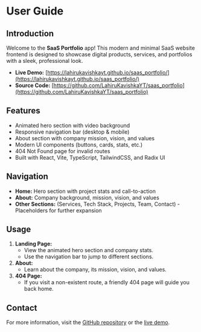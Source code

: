 # User Guide

## Introduction

Welcome to the **SaaS Portfolio** app! This modern and minimal SaaS website frontend is designed to showcase digital products, services, and portfolios with a sleek, professional look.

- **Live Demo:** [https://lahirukavishkayt.github.io/saas_portfolio/](https://lahirukavishkayt.github.io/saas_portfolio/)
- **Source Code:** [https://github.com/LahiruKavishkaYT/saas_portfolio](https://github.com/LahiruKavishkaYT/saas_portfolio)

## Features

- Animated hero section with video background
- Responsive navigation bar (desktop & mobile)
- About section with company mission, vision, and values
- Modern UI components (buttons, cards, stats, etc.)
- 404 Not Found page for invalid routes
- Built with React, Vite, TypeScript, TailwindCSS, and Radix UI

## Navigation

- **Home:** Hero section with project stats and call-to-action
- **About:** Company background, mission, vision, and values
- **Other Sections:** (Services, Tech Stack, Projects, Team, Contact) - Placeholders for further expansion

## Usage

1. **Landing Page:**
   - View the animated hero section and company stats.
   - Use the navigation bar to jump to different sections.
2. **About:**
   - Learn about the company, its mission, vision, and values.
3. **404 Page:**
   - If you visit a non-existent route, a friendly 404 page will guide you back home.

## Contact

For more information, visit the [GitHub repository](https://github.com/LahiruKavishkaYT/saas_portfolio) or the [live demo](https://lahirukavishkayt.github.io/saas_portfolio/). 